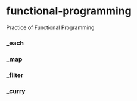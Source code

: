 # functional-programming
Practice of Functional Programming

### _each
### _map
### _filter
### _curry
